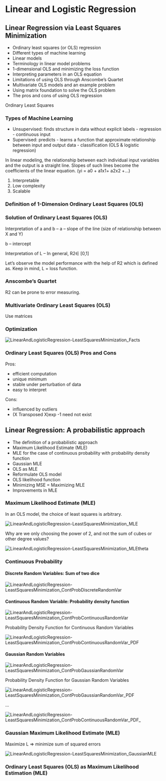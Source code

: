 # Linear and Logistic Regression

## Linear Regression via Least Squares Minimization

* Ordinary least squares (or OLS) regression
* Different types of machine learning
* Linear models
* Terminology in linear model problems
* 1-dimensional OLS and minimizing the loss function
* Interpreting parameters in an OLS equation
* Limitations of using OLS through Anscombe’s Quartet
* Multivariate OLS models and an example problem
* Using matrix foundation to solve the OLS problem
* The pros and cons of using OLS regression

Ordinary Least Squares

### Types of Machine Learning

* Unsupervised: finds structure in data without explicit labels - regression - continuous input
* Supervised: predicts - learns a function that approximate relationship between input and output data - classification (OLS & logistic regression)

In linear modeling, the relationship between each individual input variables and the output is a straight line. Slopes of such lines become the coefficients of the linear equation. (yi = a0 + a1x1+ a2x2 +…)

1. Interpretable
2. Low complexity
3. Scalable

### Definition of 1-Dimension Ordinary Least Squares (OLS)
### Solution of Ordinary Least Squares (OLS)
Interpretation of a and b
–
a – slope of the line (size of relationship between X and Y)

b – intercept

Interpretation of L
–
In general, R2∈ [0,1]

Let’s observe the model performance with the help of R2 which is defined as. Keep in mind, L = loss function. 

### Anscombe’s Quartet

R2 can be prone to error measuring.

### Multivariate Ordinary Least Squares (OLS)

Use matrices

### Optimization

![LinearAndLogisticRegression-LeastSquaresMinimization_Facts](LinearAndLogisticRegression-LeastSquaresMinimization_Facts.png "LeastSquaresMinimization_Facts]")

### Ordinary Least Squares (OLS) Pros and Cons

Pros:
* efficient computation
* unique minimum
* stable under perturbation of data
* easy to interpret

Cons:
* influenced by outliers
* (X Transposed X)exp -1 need not exist

## Linear Regression: A probabilistic approach

* The definition of a probabilistic approach
* Maximum Likelihood Estimate (MLE)
* MLE for the case of continuous probability with probability density function
* Gaussian MLE
* OLS as MLE
* Reformulate OLS model
* OLS likelihood function
* Minimizing MSE = Maximizing MLE
* Improvements in MLE

### Maximum Likelihood Estimate (MLE)

In an OLS model, the choice of least squares is arbitrary.

![LinearAndLogisticRegression-LeastSquaresMinimization_MLE](LinearAndLogisticRegression-LeastSquaresMinimization_MLE.png "LeastSquaresMinimization_MLE]")

Why are we only choosing the power of 2, and not the sum of cubes or other degree values?

![LinearAndLogisticRegression-LeastSquaresMinimization_MLEtheta](LinearAndLogisticRegression-LeastSquaresMinimization_MLEtheta.png "LeastSquaresMinimization_MLEtheta]")

### Continuous Probability

#### Discrete Random Variables: Sum of two dice

![LinearAndLogisticRegression-LeastSquaresMinimization_ContProbDiscreteRandomVar](LinearAndLogisticRegression-LeastSquaresMinimization_ContProbDiscreteRandomVar.png "LeastSquaresMinimization_ContProbDiscreteRandomVar]")

#### Continuous Random Variable: Probability density function

![LinearAndLogisticRegression-LeastSquaresMinimization_ContProbContinuousRandomVar](LinearAndLogisticRegression-LeastSquaresMinimization_ContProbContinuousRandomVar.png "LeastSquaresMinimization_ContProbContinuousRandomVar]")

Probability Density Function for Continuous Random Variables

![LinearAndLogisticRegression-LeastSquaresMinimization_ContProbContinuousRandomVar_PDF](LinearAndLogisticRegression-LeastSquaresMinimization_ContProbContinuousRandomVar_PDF.png "LeastSquaresMinimization_ContProbContinuousRandomVar_PDF]")

#### Gaussian Random Variables

![LinearAndLogisticRegression-LeastSquaresMinimization_ContProbGaussianRandomVar](LinearAndLogisticRegression-LeastSquaresMinimization_ContProbGaussianRandomVar.png "LeastSquaresMinimization_ContProbGaussianRandomVar]")

Probability Density Function for Gaussian Random Variables

![LinearAndLogisticRegression-LeastSquaresMinimization_ContProbGaussianRandomVar_PDF](LinearAndLogisticRegression-LeastSquaresMinimization_ContProbGaussianRandomVar_PDF.png "LeastSquaresMinimization_ContProbGaussianRandomVar_PDF]")

...

![LinearAndLogisticRegression-LeastSquaresMinimization_ContProbContinuousRandomVar_PDF_](LinearAndLogisticRegression-LeastSquaresMinimization_ContProbContinuousRandomVar_PDF_.png "LeastSquaresMinimization_ContProbContinuousRandomVar_PDF_]")

### Gaussian Maximum Likelihood Estimate (MLE)

Maximize L => minimize sum of squared errors

![LinearAndLogisticRegression-LeastSquaresMinimization_GaussianMLE](LinearAndLogisticRegression-LeastSquaresMinimization_GaussianMLE.png "LeastSquaresMinimization_GaussianMLE]")

### Ordinary Least Squares (OLS) as Maximum Likelihood Estimation (MLE)


